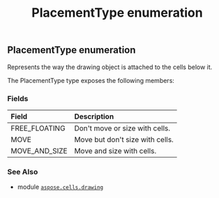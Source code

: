 ﻿---
title: PlacementType enumeration
second_title: Aspose.Cells for Python via .NET API References
description: 
type: docs
weight: 1060
url: /aspose.cells.drawing/placementtype/
is_root: false
---

## PlacementType enumeration

Represents the way the drawing object is attached to the cells below it.



The PlacementType type exposes the following members:

### Fields
| Field | Description |
| :- | :- |
| FREE_FLOATING | Don't move or size with cells. |
| MOVE | Move but don't size with cells. |
| MOVE_AND_SIZE | Move and size with cells. |



### See Also
* module [`aspose.cells.drawing`](..)
